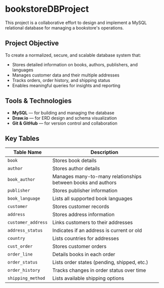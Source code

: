 # bookstoreDBProject

This project is a collaborative effort to design and implement a MySQL relational database for managing a bookstore's operations. 

## Project Objective

To create a normalized, secure, and scalable database system that:
- Stores detailed information on books, authors, publishers, and languages
- Manages customer data and their multiple addresses
- Tracks orders, order history, and shipping status
- Enables meaningful queries for insights and reporting


## Tools & Technologies

- **MySQL** — for building and managing the database
- **Draw.io** — for ERD design and schema visualization
- **Git & GitHub** — for version control and collaboration



## Key Tables

| Table Name        | Description |
|-------------------|-------------|
| `book`            | Stores book details |
| `author`          | Stores author details |
| `book_author`     | Manages many-to-many relationships between books and authors |
| `publisher`       | Stores publisher information |
| `book_language`   | Lists all supported book languages |
| `customer`        | Stores customer records |
| `address`         | Stores address information |
| `customer_address`| Links customers to their addresses |
| `address_status`  | Indicates if an address is current or old |
| `country`         | Lists countries for addresses |
| `cust_order`      | Stores customer orders |
| `order_line`      | Details books in each order |
| `order_status`    | Lists order states (pending, shipped, etc.) |
| `order_history`   | Tracks changes in order status over time |
| `shipping_method` | Lists available shipping options |


